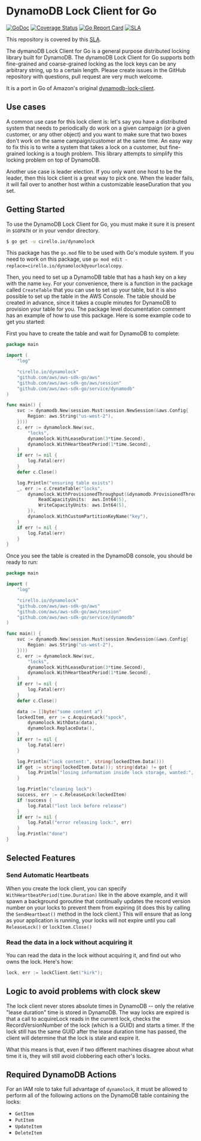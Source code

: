 # DynamoDB Lock Client for Go

[![GoDoc](https://godoc.org/cirello.io/dynamolock?status.svg)](https://godoc.org/cirello.io/dynamolock)
[![Coverage Status](https://coveralls.io/repos/github/cirello-io/dynamolock/badge.svg?branch=master)](https://coveralls.io/github/cirello-io/dynamolock?branch=master)
[![Go Report Card](https://goreportcard.com/badge/github.com/cirello-io/dynamolock)](https://goreportcard.com/report/github.com/cirello-io/dynamolock)
[![SLA](https://img.shields.io/badge/SLA-95%25-brightgreen.svg)](https://github.com/cirello-io/public/blob/master/SLA.md)

This repository is covered by this [SLA](https://github.com/cirello-io/public/blob/master/SLA.md).

The dymanoDB Lock Client for Go is a general purpose distributed locking library
built for DynamoDB. The dynamoDB Lock Client for Go supports both fine-grained
and coarse-grained locking as the lock keys can be any arbitrary string, up to a
certain length. Please create issues in the GitHub repository with questions,
pull request are very much welcome.

It is a port in Go of Amazon's original [dynamodb-lock-client](https://github.com/awslabs/dynamodb-lock-client).

## Use cases
A common use case for this lock client is:
let's say you have a distributed system that needs to periodically do work on a
given campaign (or a given customer, or any other object) and you want to make
sure that two boxes don't work on the same campaign/customer at the same time.
An easy way to fix this is to write a system that takes a lock on a customer,
but fine-grained locking is a tough problem. This library attempts to simplify
this locking problem on top of DynamoDB.

Another use case is leader election. If you only want one host to be the leader,
then this lock client is a great way to pick one. When the leader fails, it will
fail over to another host within a customizable leaseDuration that you set.

## Getting Started
To use the DynamoDB Lock Client for Go, you must make it sure it is present in
`$GOPATH` or in your vendor directory.

```sh
$ go get -u cirello.io/dynamolock
```

This package has the `go.mod` file to be used with Go's module system. If you
need to work on this package, use `go mod edit -replace=cirello.io/dynamolock@yourlocalcopy`.

Then, you need to set up a DynamoDB table that has a hash key on a key with the
name `key`. For your convenience, there is a function in the package called
`CreateTable` that you can use to set up your table, but it is also possible to
set up the table in the AWS Console. The table should be created in advance,
since it takes a couple minutes for DynamoDB to provision your table for you.
The package level documentation comment has an example of how to use this
package. Here is some example code to get you started:

First you have to create the table and wait for DynamoDB to complete:
```Go
package main

import (
	"log"

	"cirello.io/dynamolock"
	"github.com/aws/aws-sdk-go/aws"
	"github.com/aws/aws-sdk-go/aws/session"
	"github.com/aws/aws-sdk-go/service/dynamodb"
)

func main() {
	svc := dynamodb.New(session.Must(session.NewSession(&aws.Config{
		Region: aws.String("us-west-2"),
	})))
	c, err := dynamolock.New(svc,
		"locks",
		dynamolock.WithLeaseDuration(3*time.Second),
		dynamolock.WithHeartbeatPeriod(1*time.Second),
	)
	if err != nil {
		log.Fatal(err)
	}
	defer c.Close()

	log.Println("ensuring table exists")
	_, err := c.CreateTable("locks",
		dynamolock.WithProvisionedThroughput(&dynamodb.ProvisionedThroughput{
			ReadCapacityUnits:  aws.Int64(5),
			WriteCapacityUnits: aws.Int64(5),
		}),
		dynamolock.WithCustomPartitionKeyName("key"),
	)
	if err != nil {
		log.Fatal(err)
	}
}
```

Once you see the table is created in the DynamoDB console, you should be ready
to run:

```Go
package main

import (
	"log"

	"cirello.io/dynamolock"
	"github.com/aws/aws-sdk-go/aws"
	"github.com/aws/aws-sdk-go/aws/session"
	"github.com/aws/aws-sdk-go/service/dynamodb"
)

func main() {
	svc := dynamodb.New(session.Must(session.NewSession(&aws.Config{
		Region: aws.String("us-west-2"),
	})))
	c, err := dynamolock.New(svc,
		"locks",
		dynamolock.WithLeaseDuration(3*time.Second),
		dynamolock.WithHeartbeatPeriod(1*time.Second),
	)
	if err != nil {
		log.Fatal(err)
	}
	defer c.Close()

	data := []byte("some content a")
	lockedItem, err := c.AcquireLock("spock",
		dynamolock.WithData(data),
		dynamolock.ReplaceData(),
	)
	if err != nil {
		log.Fatal(err)
	}

	log.Println("lock content:", string(lockedItem.Data()))
	if got := string(lockedItem.Data()); string(data) != got {
		log.Println("losing information inside lock storage, wanted:", string(data), " got:", got)
	}

	log.Println("cleaning lock")
	success, err := c.ReleaseLock(lockedItem)
	if !success {
		log.Fatal("lost lock before release")
	}
	if err != nil {
		log.Fatal("error releasing lock:", err)
	}
	log.Println("done")
}
```

## Selected Features
### Send Automatic Heartbeats
When you create the lock client, you can specify `WithHeartbeatPeriod(time.Duration)`
like in the above example, and it will spawn a background goroutine that
continually updates the record version number on your locks to prevent them from
expiring (it does this by calling the `SendHeartbeat()` method in the lock
client.) This will ensure that as long as your application is running, your
locks will not expire until you call `ReleaseLock()` or `lockItem.Close()`

### Read the data in a lock without acquiring it
You can read the data in the lock without acquiring it, and find out who owns
the lock. Here's how:
```Go
lock, err := lockClient.Get("kirk");
```

## Logic to avoid problems with clock skew
The lock client never stores absolute times in DynamoDB -- only the relative
"lease duration" time is stored in DynamoDB. The way locks are expired is that a
call to acquireLock reads in the current lock, checks the RecordVersionNumber of
the lock (which is a GUID) and starts a timer. If the lock still has the same
GUID after the lease duration time has passed, the client will determine that
the lock is stale and expire it.

What this means is that, even if two different machines disagree about what time
it is, they will still avoid clobbering each other's locks.

## Required DynamoDB Actions
For an IAM role to take full advantage of `dynamolock`, it must be allowed to
perform all of the following actions on the DynamoDB table containing the locks:

* `GetItem`
* `PutItem`
* `UpdateItem`
* `DeleteItem`

